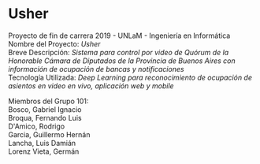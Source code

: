 # Usher 
Proyecto de fin de carrera 2019 - UNLaM - Ingeniería en Informática <br/>
Nombre del Proyecto: _Usher_ <br/>
Breve Descripción: _Sistema para control por video de Quórum de la Honorable Cámara de Diputados de la Provincia de Buenos Aires con información de ocupación de bancas y notificaciones_ <br/>
Tecnología Utilizada: _Deep Learning para reconocimiento de ocupación de asientos en video en vivo, aplicación web y mobile_ <br/>

Miembros del Grupo 101:<br/>
Bosco, Gabriel Ignacio<br/>
Broqua, Fernando Luis<br/>
D'Amico, Rodrigo<br/>
Garcia, Guillermo Hernán<br/>
Lancha, Luis Damián<br/>
Lorenz Vieta, Germán
